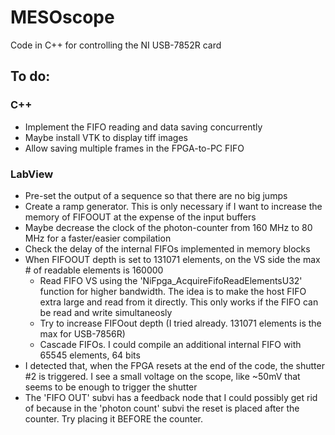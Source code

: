 # MESOscope
Code in C++ for controlling the NI USB-7852R card

## To do:
### C++
- Implement the FIFO reading and data saving concurrently
- Maybe install VTK to display tiff images
- Allow saving multiple frames in the FPGA-to-PC FIFO

### LabView
- Pre-set the output of a sequence so that there are no big jumps
- Create a ramp generator. This is only necessary if I want to increase the memory of FIFOOUT at the expense of the input buffers
- Maybe decrease the clock of the photon-counter from 160 MHz to 80 MHz for a faster/easier compilation
- Check the delay of the internal FIFOs implemented in memory blocks
- When FIFOOUT depth is set to 131071 elements, on the VS side the max # of readable elements is 160000
  - Read FIFO VS using the 'NiFpga_AcquireFifoReadElementsU32' function for higher bandwidth. The idea is to make the host FIFO extra large and read from it directly. This only works if the FIFO can be read and write simultaneosly
  - Try to increase FIFOout depth (I tried already. 131071 elements is the max for USB-7856R)
  - Cascade FIFOs. I could compile an additional internal FIFO with 65545 elements, 64 bits
- I detected that, when the FPGA resets at the end of the code, the shutter #2 is triggered. I see a small voltage on the scope, like ~50mV that seems to be enough to trigger the shutter
- The 'FIFO OUT' subvi has a feedback node that I could possibly get rid of because in the 'photon count' subvi the reset is placed after the counter. Try placing it BEFORE the counter.
